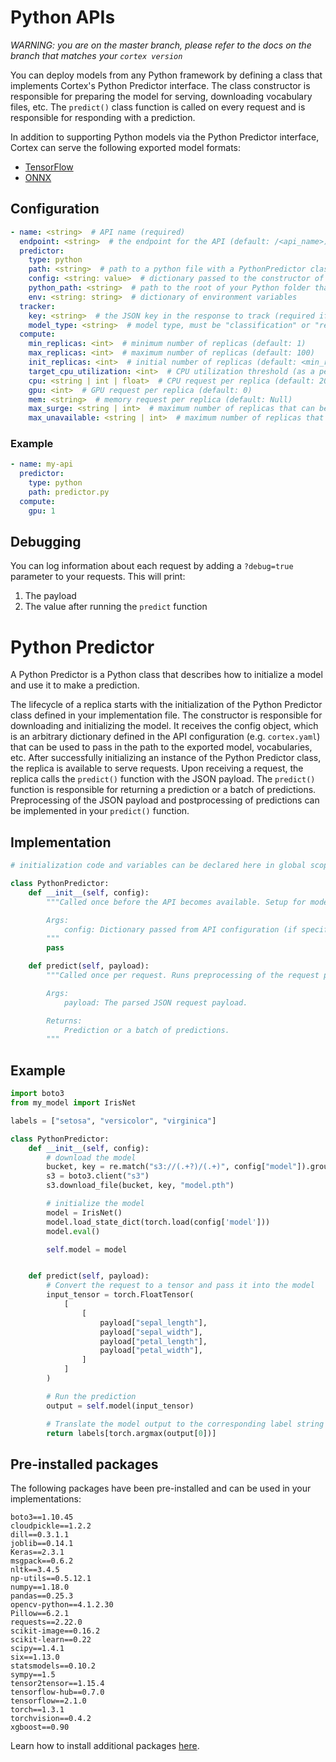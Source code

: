 # Python APIs

_WARNING: you are on the master branch, please refer to the docs on the branch that matches your `cortex version`_

You can deploy models from any Python framework by defining a class that implements Cortex's Python Predictor interface. The class constructor is responsible for preparing the model for serving, downloading vocabulary files, etc. The `predict()` class function is called on every request and is responsible for responding with a prediction.

In addition to supporting Python models via the Python Predictor interface, Cortex can serve the following exported model formats:

- [TensorFlow](tensorflow.md)
- [ONNX](onnx.md)

## Configuration

```yaml
- name: <string>  # API name (required)
  endpoint: <string>  # the endpoint for the API (default: /<api_name>)
  predictor:
    type: python
    path: <string>  # path to a python file with a PythonPredictor class definition, relative to the Cortex root (required)
    config: <string: value>  # dictionary passed to the constructor of a Predictor (optional)
    python_path: <string>  # path to the root of your Python folder that will be appended to PYTHONPATH (default: folder containing cortex.yaml)
    env: <string: string>  # dictionary of environment variables
  tracker:
    key: <string>  # the JSON key in the response to track (required if the response payload is a JSON object)
    model_type: <string>  # model type, must be "classification" or "regression" (required)
  compute:
    min_replicas: <int>  # minimum number of replicas (default: 1)
    max_replicas: <int>  # maximum number of replicas (default: 100)
    init_replicas: <int>  # initial number of replicas (default: <min_replicas>)
    target_cpu_utilization: <int>  # CPU utilization threshold (as a percentage) to trigger scaling (default: 80)
    cpu: <string | int | float>  # CPU request per replica (default: 200m)
    gpu: <int>  # GPU request per replica (default: 0)
    mem: <string>  # memory request per replica (default: Null)
    max_surge: <string | int>  # maximum number of replicas that can be scheduled above the desired number of replicas during an update; can be an absolute number, e.g. 5, or a percentage of desired replicas, e.g. 10% (default: 25%)
    max_unavailable: <string | int>  # maximum number of replicas that can be unavailable during an update; can be an absolute number, e.g. 5, or a percentage of desired replicas, e.g. 10% (default: 25%)
```

### Example

```yaml
- name: my-api
  predictor:
    type: python
    path: predictor.py
  compute:
    gpu: 1
```

## Debugging

You can log information about each request by adding a `?debug=true` parameter to your requests. This will print:

1. The payload
2. The value after running the `predict` function

# Python Predictor

A Python Predictor is a Python class that describes how to initialize a model and use it to make a prediction.

The lifecycle of a replica starts with the initialization of the Python Predictor class defined in your implementation file. The constructor is responsible for downloading and initializing the model. It receives the config object, which is an arbitrary dictionary defined in the API configuration (e.g. `cortex.yaml`) that can be used to pass in the path to the exported model, vocabularies, etc. After successfully initializing an instance of the Python Predictor class, the replica is available to serve requests. Upon receiving a request, the replica calls the `predict()` function with the JSON payload. The `predict()` function is responsible for returning a prediction or a batch of predictions. Preprocessing of the JSON payload and postprocessing of predictions can be implemented in your `predict()` function.

## Implementation

```python
# initialization code and variables can be declared here in global scope

class PythonPredictor:
    def __init__(self, config):
        """Called once before the API becomes available. Setup for model serving such as downloading/initializing the model or downloading vocabulary can be done here. Required.

        Args:
            config: Dictionary passed from API configuration (if specified).
        """
        pass

    def predict(self, payload):
        """Called once per request. Runs preprocessing of the request payload, inference, and postprocessing of the inference output. Required.

        Args:
            payload: The parsed JSON request payload.

        Returns:
            Prediction or a batch of predictions.
        """
```

## Example

```python
import boto3
from my_model import IrisNet

labels = ["setosa", "versicolor", "virginica"]

class PythonPredictor:
    def __init__(self, config):
        # download the model
        bucket, key = re.match("s3://(.+?)/(.+)", config["model"]).groups()
        s3 = boto3.client("s3")
        s3.download_file(bucket, key, "model.pth")

        # initialize the model
        model = IrisNet()
        model.load_state_dict(torch.load(config['model']))
        model.eval()

        self.model = model


    def predict(self, payload):
        # Convert the request to a tensor and pass it into the model
        input_tensor = torch.FloatTensor(
            [
                [
                    payload["sepal_length"],
                    payload["sepal_width"],
                    payload["petal_length"],
                    payload["petal_width"],
                ]
            ]
        )

        # Run the prediction
        output = self.model(input_tensor)

        # Translate the model output to the corresponding label string
        return labels[torch.argmax(output[0])]
```

## Pre-installed packages

The following packages have been pre-installed and can be used in your implementations:

```text
boto3==1.10.45
cloudpickle==1.2.2
dill==0.3.1.1
joblib==0.14.1
Keras==2.3.1
msgpack==0.6.2
nltk==3.4.5
np-utils==0.5.12.1
numpy==1.18.0
pandas==0.25.3
opencv-python==4.1.2.30
Pillow==6.2.1
requests==2.22.0
scikit-image==0.16.2
scikit-learn==0.22
scipy==1.4.1
six==1.13.0
statsmodels==0.10.2
sympy==1.5
tensor2tensor==1.15.4
tensorflow-hub==0.7.0
tensorflow==2.1.0
torch==1.3.1
torchvision==0.4.2
xgboost==0.90
```

Learn how to install additional packages [here](../dependency-management/python-packages.md).
